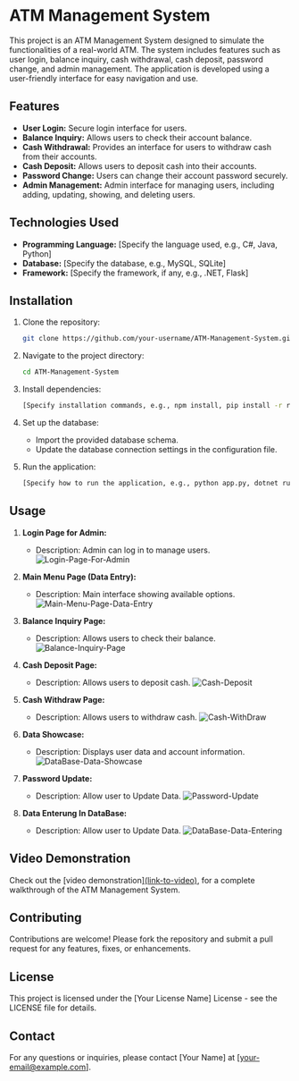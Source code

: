# ATM Management System

This project is an ATM Management System designed to simulate the functionalities of a real-world ATM. The system includes features such as user login, balance inquiry, cash withdrawal, cash deposit, password change, and admin management. The application is developed using a user-friendly interface for easy navigation and use.

## Features

- **User Login:** Secure login interface for users.
- **Balance Inquiry:** Allows users to check their account balance.
- **Cash Withdrawal:** Provides an interface for users to withdraw cash from their accounts.
- **Cash Deposit:** Allows users to deposit cash into their accounts.
- **Password Change:** Users can change their account password securely.
- **Admin Management:** Admin interface for managing users, including adding, updating, showing, and deleting users.

## Technologies Used

- **Programming Language:** [Specify the language used, e.g., C#, Java, Python]
- **Database:** [Specify the database, e.g., MySQL, SQLite]
- **Framework:** [Specify the framework, if any, e.g., .NET, Flask]

## Installation

1. Clone the repository:
    ```bash
    git clone https://github.com/your-username/ATM-Management-System.git
    ```
2. Navigate to the project directory:
    ```bash
    cd ATM-Management-System
    ```
3. Install dependencies:
    ```bash
    [Specify installation commands, e.g., npm install, pip install -r requirements.txt]
    ```
4. Set up the database:
    - Import the provided database schema.
    - Update the database connection settings in the configuration file.

5. Run the application:
    ```bash
    [Specify how to run the application, e.g., python app.py, dotnet run]
    ```


## Usage

1. **Login Page for Admin:**
    - Description: Admin can log in to manage users.
  ![Login-Page-For-Admin ](https://github.com/user-attachments/assets/86d2b50a-597b-4620-a359-80560d67f77c)

2. **Main Menu Page (Data Entry):**
    - Description: Main interface showing available options.
    ![Main-Menu-Page-Data-Entry](https://github.com/user-attachments/assets/3e7baa76-7c58-4a6a-bbef-bec04db64f07)

3. **Balance Inquiry Page:**
    - Description: Allows users to check their balance.
![Balance-Inquiry-Page](https://github.com/user-attachments/assets/c83721b1-d361-426d-b0b4-23edcd5bb606)

4. **Cash Deposit Page:**
    - Description: Allows users to deposit cash.
  ![Cash-Deposit](https://github.com/user-attachments/assets/b5f4a56d-cd40-4fb6-839e-aa714bfa9052)

5. **Cash Withdraw Page:**
    - Description: Allows users to withdraw cash.
   ![Cash-WithDraw](https://github.com/user-attachments/assets/ec28f629-780d-473d-bfc5-875b0aee797d)

6. **Data Showcase:**
    - Description: Displays user data and account information.
![DataBase-Data-Showcase](https://github.com/user-attachments/assets/cc75fd81-75ab-45df-b6a5-9600558456ca)
7. **Password Update:**
    - Description: Allow user to Update Data.
   ![Password-Update](https://github.com/user-attachments/assets/437322ab-4db7-48cf-ad63-e3471f440fca)
8. **Data Enterung In DataBase:**
    - Description: Allow user to Update Data.
  ![DataBase-Data-Entering](https://github.com/user-attachments/assets/5ab5ba6d-3672-48fd-9300-34a8f7ffbe6c)

## Video Demonstration

Check out the [video demonstration][(link-to-video)](https://drive.google.com/drive/folders/1f_xf8M_UDg-1O6-znjcmYDY8UfLkqbf7?usp=sharing), for a complete walkthrough of the ATM Management System.

## Contributing

Contributions are welcome! Please fork the repository and submit a pull request for any features, fixes, or enhancements.

## License

This project is licensed under the [Your License Name] License - see the LICENSE file for details.

## Contact

For any questions or inquiries, please contact [Your Name] at [your-email@example.com].


